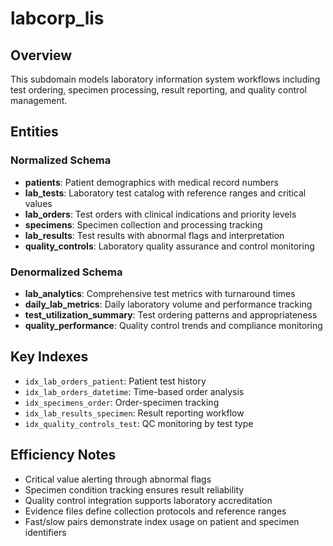 # labcorp_lis

## Overview
This subdomain models laboratory information system workflows including test ordering, specimen processing, result reporting, and quality control management.

## Entities

### Normalized Schema
- **patients**: Patient demographics with medical record numbers
- **lab_tests**: Laboratory test catalog with reference ranges and critical values
- **lab_orders**: Test orders with clinical indications and priority levels
- **specimens**: Specimen collection and processing tracking
- **lab_results**: Test results with abnormal flags and interpretation
- **quality_controls**: Laboratory quality assurance and control monitoring

### Denormalized Schema
- **lab_analytics**: Comprehensive test metrics with turnaround times
- **daily_lab_metrics**: Daily laboratory volume and performance tracking
- **test_utilization_summary**: Test ordering patterns and appropriateness
- **quality_performance**: Quality control trends and compliance monitoring

## Key Indexes
- `idx_lab_orders_patient`: Patient test history
- `idx_lab_orders_datetime`: Time-based order analysis
- `idx_specimens_order`: Order-specimen tracking
- `idx_lab_results_specimen`: Result reporting workflow
- `idx_quality_controls_test`: QC monitoring by test type

## Efficiency Notes
- Critical value alerting through abnormal flags
- Specimen condition tracking ensures result reliability
- Quality control integration supports laboratory accreditation
- Evidence files define collection protocols and reference ranges
- Fast/slow pairs demonstrate index usage on patient and specimen identifiers